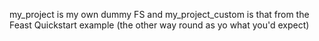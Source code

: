 my_project is my own dummy FS and my_project_custom is that from the Feast Quickstart example (the other way round as yo what you'd expect)
